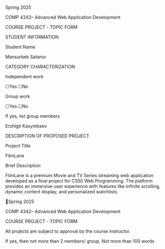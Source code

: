 Spring 2025 

COMP 4342– Advanced Web Application Development 

COURSE PROJECT - TOPIC FORM 

STUDENT INFORMATION 

Student Name 

Mansurbek Satarov 

CATEGORY CHARACTERIZATION 

Independent work   

☐Yes    ☐No 

Group work 

☐Yes    ☐No 

If yes, list group members 

Erzhigit Kasymbaev 

DESCRIPTION OF PROPOSED PROJECT 

Project Title 

FilmLane 

Brief Description 

FilmLane is a premium Movie and TV Series streaming web application developed as a final 
project for CS50 Web Programming. The platform provides an immersive user experience with 
features like infinite scrolling, dynamic content display, and personalized watchlists. 

 
 
 
 
 
Spring 2025 

COMP 4342– Advanced Web Application Development 

COURSE PROJECT - TOPIC FORM 

All projects are subject to approval by the course instructor. 

 If yes, then not more than 2 members/ group. 
   Not more than 100 words 

 
 
 
 
 
